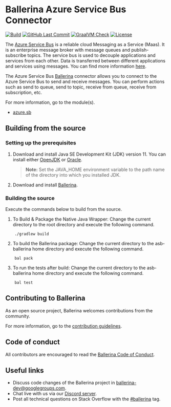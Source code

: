 Ballerina Azure Service Bus Connector
===================

[![Build](https://github.com/ballerina-platform/module-ballerinax-azure-service-bus/workflows/CI/badge.svg)](https://github.com/ballerina-platform/module-ballerinax-azure-service-bus/actions?query=workflow%3ACI)
[![GitHub Last Commit](https://img.shields.io/github/last-commit/ballerina-platform/module-ballerinax-azure-service-bus.svg)](https://github.com/ballerina-platform/module-ballerinax-azure-service-bus/commits/master)
[![GraalVM Check](https://github.com/ballerina-platform/module-ballerinax-azure-service-bus/actions/workflows/build-with-bal-test-native.yml/badge.svg)](https://github.com/ballerina-platform/module-ballerinax-azure-service-bus/actions/workflows/build-with-bal-test-native.yml)
[![License](https://img.shields.io/badge/License-Apache%202.0-blue.svg)](https://opensource.org/licenses/Apache-2.0)

The [Azure Service Bus](https://azure.microsoft.com/en-us/services/service-bus/) is a reliable cloud Messaging as a
Service (Maas). It is an enterprise message broker with message queues and publish-subscribe topics. The service bus is
used to decouple applications and services from each other. Data is transferred between different applications and
services using messages. You can find more
information [here](https://docs.microsoft.com/en-us/azure/service-bus-messaging/).

The Azure Service Bus [Ballerina](https://ballerina.io/) connector allows you to connect to the Azure Service Bus to
send and receive messages. You can perform actions such as send to queue, send to topic, receive from queue, receive
from subscription, etc.

For more information, go to the module(s).

- [azure.sb](asb-ballerina/Module.md)

## Building from the source

### Setting up the prerequisites

1. Download and install Java SE Development Kit (JDK) version 11. You can install
   either [OpenJDK](https://adoptopenjdk.net/)
   or [Oracle](https://www.oracle.com/java/technologies/javase-jdk11-downloads.html).

   > **Note:** Set the JAVA_HOME environment variable to the path name of the directory into which you installed JDK.

2. Download and install [Ballerina](https://ballerina.io/).

### Building the source

Execute the commands below to build from the source.

1. To Build & Package the Native Java Wrapper:
   Change the current directory to the root directory and execute the following command.

```shell script
    ./gradlew build
```

2. To build the Ballerina package:
   Change the current directory to the asb-ballerina home directory and execute the following command.

```shell script
    bal pack
```

3. To run the tests after build:
   Change the current directory to the asb-ballerina home directory and execute the following command.

```shell script
    bal test
```

## Contributing to Ballerina

As an open source project, Ballerina welcomes contributions from the community.

For more information, go to
the [contribution guidelines](https://github.com/ballerina-platform/ballerina-lang/blob/master/CONTRIBUTING.md).

## Code of conduct

All contributors are encouraged to read the [Ballerina Code of Conduct](https://ballerina.io/code-of-conduct).

## Useful links

* Discuss code changes of the Ballerina project
  in [ballerina-dev@googlegroups.com](mailto:ballerina-dev@googlegroups.com).
* Chat live with us via our [Discord server](https://discord.gg/ballerinalang).
* Post all technical questions on Stack Overflow with
  the [#ballerina](https://stackoverflow.com/questions/tagged/ballerina) tag.
